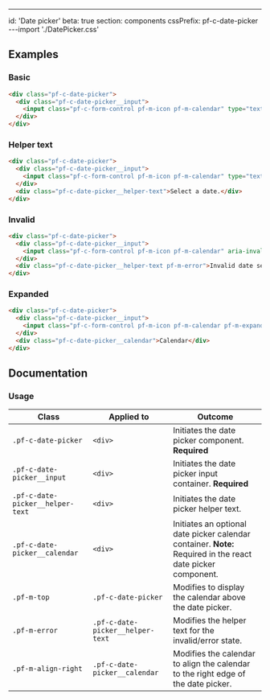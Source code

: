 ---
id: 'Date picker'
beta: true
section: components
cssPrefix: pf-c-date-picker
---import './DatePicker.css'

## Examples

### Basic

```html
<div class="pf-c-date-picker">
  <div class="pf-c-date-picker__input">
    <input class="pf-c-form-control pf-m-icon pf-m-calendar" type="text" value="03/05/2020" id="basic-input" name="basic-input" aria-label="Basic date picker example" />
  </div>
</div>
```

### Helper text

```html
<div class="pf-c-date-picker">
  <div class="pf-c-date-picker__input">
    <input class="pf-c-form-control pf-m-icon pf-m-calendar" type="text" value="03/05/2020" id="helper-text-input" name="helper-text-input" aria-label="Basic date picker example" />
  </div>
  <div class="pf-c-date-picker__helper-text">Select a date.</div>
</div>
```

### Invalid

```html
<div class="pf-c-date-picker">
  <div class="pf-c-date-picker__input">
    <input class="pf-c-form-control pf-m-icon pf-m-calendar" aria-invalid="true" type="text" value="03/05/2020" id="invalid-input" name="invalid-input" aria-label="Basic date picker example" />
  </div>
  <div class="pf-c-date-picker__helper-text pf-m-error">Invalid date selected.</div>
</div>
```

### Expanded

```html
<div class="pf-c-date-picker">
  <div class="pf-c-date-picker__input">
    <input class="pf-c-form-control pf-m-icon pf-m-calendar pf-m-expanded" type="text" value="03/05/2020" id="expanded-input" name="expanded-input" aria-label="Expanded date picker example" />
  </div>
  <div class="pf-c-date-picker__calendar">Calendar</div>
</div>
```

## Documentation

### Usage

| Class                            | Applied to                       | Outcome                                                                                                      |
| -------------------------------- | -------------------------------- | ------------------------------------------------------------------------------------------------------------ |
| `.pf-c-date-picker`              | `<div>`                          | Initiates the date picker component. **Required**                                                            |
| `.pf-c-date-picker__input`       | `<div>`                          | Initiates the date picker input container. **Required**                                                      |
| `.pf-c-date-picker__helper-text` | `<div>`                          | Initiates the date picker helper text.                                                                       |
| `.pf-c-date-picker__calendar`    | `<div>`                          | Initiates an optional date picker calendar container. **Note:** Required in the react date picker component. |
| `.pf-m-top`                      | `.pf-c-date-picker`              | Modifies to display the calendar above the date picker.                                                      |
| `.pf-m-error`                    | `.pf-c-date-picker__helper-text` | Modifies the helper text for the invalid/error state.                                                        |
| `.pf-m-align-right`              | `.pf-c-date-picker__calendar`    | Modifies the calendar to align the calendar to the right edge of the date picker.                            |
